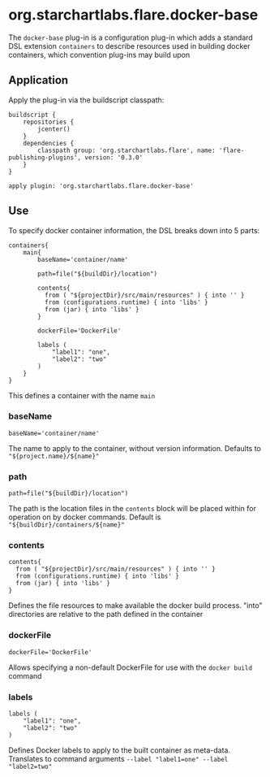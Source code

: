 # org.starchartlabs.flare.docker-base

The `docker-base` plug-in is a configuration plug-in which adds a standard DSL extension `containers` to describe resources used in building docker containers, which convention plug-ins may build upon

## Application

Apply the plug-in via the buildscript classpath:

```
buildscript {
    repositories {
        jcenter()
    }
    dependencies {
        classpath group: 'org.starchartlabs.flare', name: 'flare-publishing-plugins', version: '0.3.0'
    }
}

apply plugin: 'org.starchartlabs.flare.docker-base'
```

## Use

To specify docker container information, the DSL breaks down into 5 parts:

```
containers{
    main{
        baseName='container/name'
        
        path=file("${buildDir}/location")
        
        contents{
          from ( "${projectDir}/src/main/resources" ) { into '' }
          from (configurations.runtime) { into 'libs' }
          from (jar) { into 'libs' }
        }
        
        dockerFile='DockerFile'
        
        labels (
            "label1": "one",
            "label2": "two"
        )
    }
}
```

This defines a container with the name `main`

### baseName

```
baseName='container/name'
```

The name to apply to the container, without version information. Defaults to `"${project.name}/${name}"`

### path

```
path=file("${buildDir}/location")
```

The path is the location files in the `contents` block will be placed within for operation on by docker commands. Default is `"${buildDir}/containers/${name}"`

### contents

```
contents{
  from ( "${projectDir}/src/main/resources" ) { into '' }
  from (configurations.runtime) { into 'libs' }
  from (jar) { into 'libs' }
}
```

Defines the file resources to make available the docker build process. "into" directories are relative to the path defined in the container

### dockerFile

```
dockerFile='DockerFile'
```

Allows specifying a non-default DockerFile for use with the `docker build` command

### labels

```
labels (
    "label1": "one",
    "label2": "two"
)
```

Defines Docker labels to apply to the built container as meta-data. Translates to command arguments `--label "label1=one" --label "label2=two"`

